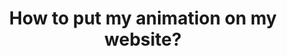 ---
title: 'How to put my animation on my website?'
redirect_to:
  - 'https://discuss.pencil2d.org/t/how-to-put-my-animation-on-my-website/939'
---
